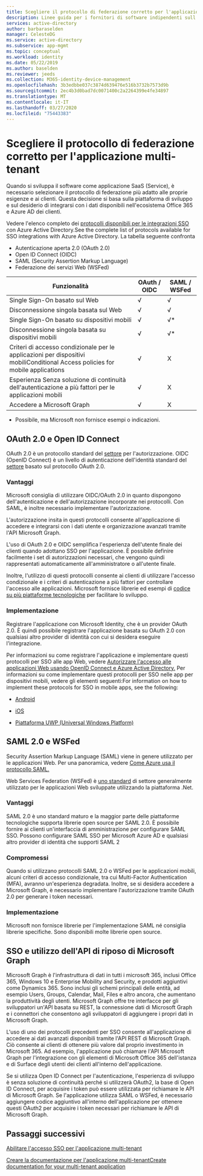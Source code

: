 ```yaml
---
title: Scegliere il protocollo di federazione corretto per l'applicazione multi-tenantChoose right federation protocol for multi-tenant application
description: Linee guida per i fornitori di software indipendenti sull'integrazione con Azure Active Directory
services: active-directory
author: barbaraselden
manager: CelesteDG
ms.service: active-directory
ms.subservice: app-mgmt
ms.topic: conceptual
ms.workload: identity
ms.date: 05/22/2019
ms.author: baselden
ms.reviewer: jeeds
ms.collection: M365-identity-device-management
ms.openlocfilehash: 3b3edbbe037c3874d639476e516b3732b7573d9b
ms.sourcegitcommit: 2ec4b3d0bad7dc0071400c2a2264399e4fe34897
ms.translationtype: MT
ms.contentlocale: it-IT
ms.lasthandoff: 03/27/2020
ms.locfileid: "75443383"
---
```

# <a name="choose-the-right-federation-protocol-for-your-multi-tenant-application"></a>Scegliere il protocollo di federazione corretto per l'applicazione multi-tenant

Quando si sviluppa il software come applicazione SaaS (Service), è necessario selezionare il protocollo di federazione più adatto alle proprie esigenze e ai clienti. Questa decisione si basa sulla piattaforma di sviluppo e sul desiderio di integrarsi con i dati disponibili nell'ecosistema Office 365 e Azure AD dei clienti.

Vedere l'elenco completo dei [protocolli disponibili per le integrazioni SSO](what-is-single-sign-on.md) con Azure Active Directory.See the complete list of protocols available for SSO integrations with Azure Active Directory.
La tabella seguente confronta 
* Autenticazione aperta 2.0 (OAuth 2.0)
* Open ID Connect (OIDC)
* SAML (Security Assertion Markup Language)
* Federazione dei servizi Web (WSFed)

| Funzionalità| OAuth / OIDC| SAML / WSFed |
| - |-|-|
| Single Sign-On basato sul Web| √| √ |
| Disconnessione singola basata sul Web| √| √ |
| Single Sign-On basato su dispositivi mobili| √| √* |
| Disconnessione singola basata su dispositivi mobili| √| √* |
| Criteri di accesso condizionale per le applicazioni per dispositivi mobiliConditional Access policies for mobile applications| √| X |
| Esperienza Senza soluzione di continuità dell'autenticazione a più fattori per le applicazioni mobili| √| X |
| Accedere a Microsoft Graph| √| X |

- Possibile, ma Microsoft non fornisce esempi o indicazioni.

## <a name="oauth-20-and-open-id-connect"></a>OAuth 2.0 e Open ID Connect

OAuth 2.0 è un protocollo standard del [settore](https://oauth.net/2/) per l'autorizzazione. OIDC (OpenID Connect) è un livello di autenticazione dell'identità standard del [settore](https://openid.net/connect/) basato sul protocollo OAuth 2.0.

### <a name="benefits"></a>Vantaggi

Microsoft consiglia di utilizzare OIDC/OAuth 2.0 in quanto dispongono dell'autenticazione e dell'autorizzazione incorporate nei protocolli. Con SAML, è inoltre necessario implementare l'autorizzazione.

L'autorizzazione insita in questi protocolli consente all'applicazione di accedere e integrarsi con i dati utente e organizzazione avanzati tramite l'API Microsoft Graph.

L'uso di OAuth 2.0 e OIDC semplifica l'esperienza dell'utente finale dei clienti quando adottano SSO per l'applicazione. È possibile definire facilmente i set di autorizzazioni necessari, che vengono quindi rappresentati automaticamente all'amministratore o all'utente finale.

Inoltre, l'utilizzo di questi protocolli consente ai clienti di utilizzare l'accesso condizionale e i criteri di autenticazione a più fattori per controllare l'accesso alle applicazioni. Microsoft fornisce librerie ed esempi di [codice su più piattaforme tecnologiche](https://github.com/AzureAD/microsoft-authentication-library-for-js/wiki/Samples) per facilitare lo sviluppo.  

### <a name="implementation"></a>Implementazione

Registrare l'applicazione con Microsoft Identity, che è un provider OAuth 2.0. È quindi possibile registrare l'applicazione basata su OAuth 2.0 con qualsiasi altro provider di identità con cui si desidera eseguire l'integrazione. 

Per informazioni su come registrare l'applicazione e implementare questi protocolli per SSO alle app Web, vedere [Autorizzare l'accesso alle applicazioni Web usando OpenID Connect e Azure Active Directory.](../develop/sample-v2-code.md)  Per informazioni su come implementare questi protocolli per SSO nelle app per dispositivi mobili, vedere gli elementi seguenti:For information on how to implement these protocols for SSO in mobile apps, see the following: 

* [Android](../develop/quickstart-v2-android.md)

* [iOS](../develop/quickstart-v2-ios.md)

* [Piattaforma UWP (Universal Windows Platform)](../develop/quickstart-v2-uwp.md)

## <a name="saml-20-and-wsfed"></a>SAML 2.0 e WSFed

Security Assertion Markup Language (SAML) viene in genere utilizzato per le applicazioni Web. Per una panoramica, vedere [Come Azure usa il protocollo SAML.](../develop/active-directory-saml-protocol-reference.md) 

Web Services Federation (WSFed) è [uno standard](https://docs.oasis-open.org/wsfed/federation/v1.2/ws-federation.html) di settore generalmente utilizzato per le applicazioni Web sviluppate utilizzando la piattaforma .Net.

### <a name="benefits"></a>Vantaggi

SAML 2.0 è uno standard maturo e la maggior parte delle piattaforme tecnologiche supporta librerie open source per SAML 2.0. È possibile fornire ai clienti un'interfaccia di amministrazione per configurare SAML SSO. Possono configurare SAML SSO per Microsoft Azure AD e qualsiasi altro provider di identità che supporti SAML 2

### <a name="trade-offs"></a>Compromessi

Quando si utilizzano protocolli SAML 2.0 o WSFed per le applicazioni mobili, alcuni criteri di accesso condizionale, tra cui Multi-Factor Authentication (MFA), avranno un'esperienza degradata. Inoltre, se si desidera accedere a Microsoft Graph, è necessario implementare l'autorizzazione tramite OAuth 2.0 per generare i token necessari. 

### <a name="implementation"></a>Implementazione

Microsoft non fornisce librerie per l'implementazione SAML né consiglia librerie specifiche. Sono disponibili molte librerie open source.

## <a name="sso-and-using-microsoft-graph-rest-api"></a>SSO e utilizzo dell'API di riposo di Microsoft Graph 

Microsoft Graph è l'infrastruttura di dati in tutti i microsoft 365, inclusi Office 365, Windows 10 e Enterprise Mobility and Security, e prodotti aggiuntivi come Dynamics 365. Sono inclusi gli schemi principali delle entità, ad esempio Users, Groups, Calendar, Mail, Files e altro ancora, che aumentano la produttività degli utenti. Microsoft Graph offre tre interfacce per gli sviluppatori un'API basata su REST, la connessione dati di Microsoft Graph e i connettori che consentono agli sviluppatori di aggiungere i propri dati in Microsoft Graph.  

L'uso di uno dei protocolli precedenti per SSO consente all'applicazione di accedere ai dati avanzati disponibili tramite l'API REST di Microsoft Graph. Ciò consente ai clienti di ottenere più valore dal proprio investimento in Microsoft 365. Ad esempio, l'applicazione può chiamare l'API Microsoft Graph per l'integrazione con gli elementi di Microsoft Office 365 dell'istanza e di Surface degli utenti dei clienti all'interno dell'applicazione. 

Se si utilizza Open ID Connect per l'autenticazione, l'esperienza di sviluppo è senza soluzione di continuità perché si utilizzerà OAuth2, la base di Open ID Connect, per acquisire i token può essere utilizzata per richiamare le API di Microsoft Graph. Se l'applicazione utilizza SAML o WSFed, è necessario aggiungere codice aggiuntivo all'interno dell'applicazione per ottenere questi OAuth2 per acquisire i token necessari per richiamare le API di Microsoft Graph. 

## <a name="next-steps"></a>Passaggi successivi

[Abilitare l'accesso SSO per l'applicazione multi-tenant](isv-sso-content.md)

[Creare la documentazione per l'applicazione multi-tenantCreate documentation for your multi-tenant application](isv-create-sso-documentation.md)
